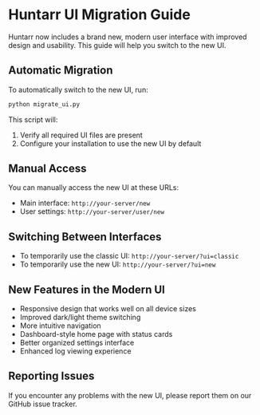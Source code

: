 # Huntarr UI Migration Guide

Huntarr now includes a brand new, modern user interface with improved design and usability. This guide will help you switch to the new UI.

## Automatic Migration

To automatically switch to the new UI, run:

```bash
python migrate_ui.py
```

This script will:
1. Verify all required UI files are present
2. Configure your installation to use the new UI by default

## Manual Access

You can manually access the new UI at these URLs:
- Main interface: `http://your-server/new`
- User settings: `http://your-server/user/new`

## Switching Between Interfaces

- To temporarily use the classic UI: `http://your-server/?ui=classic`
- To temporarily use the new UI: `http://your-server/?ui=new`

## New Features in the Modern UI

- Responsive design that works well on all device sizes
- Improved dark/light theme switching
- More intuitive navigation
- Dashboard-style home page with status cards
- Better organized settings interface
- Enhanced log viewing experience

## Reporting Issues

If you encounter any problems with the new UI, please report them on our GitHub issue tracker.
